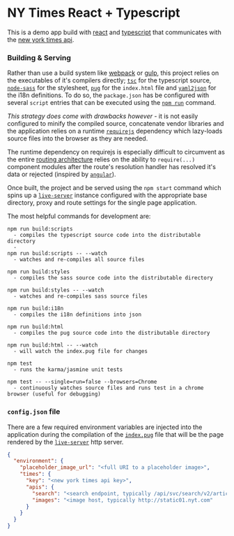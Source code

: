 # NY Times React + Typescript

This is a demo app build with [react] and [typescript] that communicates with the [new york times api].

### Building & Serving

Rather than use a build system like [webpack] or [gulp], this project relies on the executables of it's compilers
directly; [`tsc`] for the typescript source, [`node-sass`] for the stylesheet, [`pug`] for the `index.html` file and
[`yaml2json`] for the i18n definitions. To do so, the  `package.json` has be configured with several `script` entries
that can be executed using the [`npm run`] command.

*This strategy does come with drawbacks however* - it is not easily configured to minify the compiled source, concatenate 
vendor libraries and the application relies on a runtime [`requirejs`] dependency which lazy-loads source files into
the browser as they are needed.

The runtime dependency on requirejs is especially difficult to circumvent as the entire
[routing architecture] relies on the ability to `require(...)` component modules after the route's resolution handler 
has resolved it's data or rejected (inspired by [`angular`]).


Once built, the project and be served using the `npm start` command which spins up a [`live-server`] instance configured
with the appropriate base directory, proxy and route settings for the single page application.

The most helpful commands for development are:

```
npm run build:scripts
  - compiles the typescript source code into the distributable directory
  -
npm run build:scripts -- --watch
  - watches and re-compiles all source files

npm run build:styles
  - compiles the sass source code into the distributable directory

npm run build:styles -- --watch
  - watches and re-compiles sass source files

npm run build:i18n
  - compiles the i18n definitions into json

npm run build:html
  - compiles the pug source code into the distributable directory

npm run build:html -- --watch
  - will watch the index.pug file for changes

npm test
  - runs the karma/jasmine unit tests

npm test -- --single=run=false --browsers=Chrome
  - continuously watches source files and runs test in a chrome browser (useful for debugging)
```

### `config.json` file

There are a few required environment variables are injected into the application during the compilation of the 
[`index.pug`] file that will be the page rendered by the [`live-server`] http server.

```json
{
  "environment": {
    "placeholder_image_url": "<full URI to a placeholder image>",
    "times": {
      "key": "<new york times api key>",
      "apis": {
        "search": "<search endpoint, typically /api/svc/search/v2/articlesearch.json>",
        "images": "<image host, typically http://static01.nyt.com"
      }
    }
  }
}
```

[react]: https://facebook.github.io/react
[typescript]: https://www.typescriptlang.org
[new york times api]: https://developer.nytimes.com
[`index.pug`]: https://github.com/dadleyy/nytimes/blob/cc826622a037bbe3658090f9f589df1b99a7dca4/src/index.pug
[`live-server`]: https://github.com/tapio/live-server
[`tsc`]: https://www.typescriptlang.org/docs/handbook/compiler-options.html
[gulp]: https://gulpjs.com
[webpack]: https://webpack.js.org
[`node-sass`]: https://github.com/sass/node-sass
[`pug`]: https://github.com/pugjs/pug
[`yaml2json`]: https://github.com/bronze1man/yaml2json
[`npm run`]: https://docs.npmjs.com/cli/run-script
[`requirejs`]: http://requirejs.org
[`angular`]: https://code.angularjs.org/1.6.6/docs/api/ngRoute/provider/$routeProvider#when
[routing architecture]: https://github.com/dadleyy/nytimes/blob/cc826622a037bbe3658090f9f589df1b99a7dca4/src/components/hoc/route-loader.tsx
